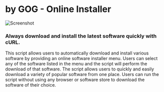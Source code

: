 # by GOG - Online Installer
![Screenshot](https://docs.google.com/uc?export=download&id=1EEV0OloUb_ZIMI-fTZtV5nkAPnubgrkO)
### Always download and install the latest software quickly with cURL.
This script allows users to automatically download and install various software by providing an online software installer menu. Users can select any of the software listed in the menu and the script will perform the download of that software. The script allows users to quickly and easily download a variety of popular software from one place. Users can run the script without using any browser or software store to download the software of their choice.
